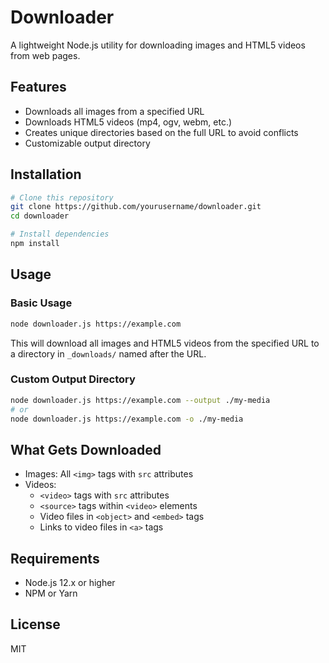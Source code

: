 # Downloader

A lightweight Node.js utility for downloading images and HTML5 videos from web pages.

## Features

- Downloads all images from a specified URL
- Downloads HTML5 videos (mp4, ogv, webm, etc.)
- Creates unique directories based on the full URL to avoid conflicts
- Customizable output directory

## Installation

```bash
# Clone this repository
git clone https://github.com/yourusername/downloader.git
cd downloader

# Install dependencies
npm install
```

## Usage

### Basic Usage

```bash
node downloader.js https://example.com
```

This will download all images and HTML5 videos from the specified URL to a directory in `_downloads/` named after the URL.

### Custom Output Directory

```bash
node downloader.js https://example.com --output ./my-media
# or
node downloader.js https://example.com -o ./my-media
```

## What Gets Downloaded

- Images: All `<img>` tags with `src` attributes
- Videos:
  - `<video>` tags with `src` attributes
  - `<source>` tags within `<video>` elements
  - Video files in `<object>` and `<embed>` tags
  - Links to video files in `<a>` tags

## Requirements

- Node.js 12.x or higher
- NPM or Yarn

## License

MIT
